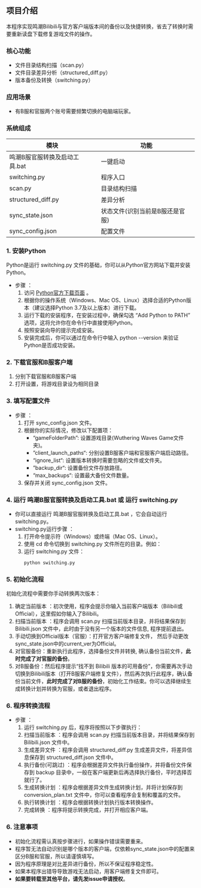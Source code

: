 ## 项目介绍

本程序实现鸣潮Bilibili与官方客户端版本间的备份以及快捷转换，省去了转换时需要重新读盘下载修复游戏文件的操作。

### 核心功能
- 文件目录结构扫描（scan.py）
- 文件目录差异分析（structured_diff.py）
- 版本备份及转换（switching.py）

### 应用场景
- 有B服和官服两个账号需要频繁切换的电脑端玩家。

### 系统组成
| 模块 | 功能 |
|------|------|
| 鸣潮B服官服转换及启动工具.bat | 一键启动 |
| switching.py | 程序入口 |
| scan.py | 目录结构扫描 |
| structured_diff.py | 差异分析 |
| sync_state.json | 状态文件(识别当前是B服还是官服) |
| sync_config.json | 配置文件 |



### 1. 安装Python
Python是运行 switching.py 文件的基础，你可以从Python官方网站下载并安装Python。

- 步骤 ：
  1. 访问 [Python官方下载页面](https://www.python.org/) 。
  2. 根据你的操作系统（Windows、Mac OS、Linux）选择合适的Python版本（建议选择Python 3.7及以上版本）进行下载。
  3. 运行下载的安装程序，在安装过程中，确保勾选 “Add Python to PATH” 选项，这将允许你在命令行中直接使用Python。
  4. 按照安装向导的提示完成安装。
  5. 安装完成后，你可以通过在命令行中输入 python --version 来验证Python是否成功安装。
### 2. 下载官服和B服客户端
  1. 分别下载官服和B服客户端
  2. 打开设置，将游戏目录设为相同目录

### 3. 填写配置文件
- 步骤 ：
  1. 打开 sync_config.json 文件。
  2. 根据你的实际情况，修改以下配置项：
      - “gameFolderPath”: 设置游戏目录(Wuthering Waves Game文件夹)。
      - ”client_launch_paths“: 分别设置B服客户端和官服客户端启动路径。
      - “ignore_list“: 设置版本转换时需要忽略的文件或文件夹。
      - ”backup_dir“: 设置备份文件存放路径。
      - “max_backups“: 设置最大备份文件数量。
  3. 保存并关闭 sync_config.json 文件。

### 4. 运行 鸣潮B服官服转换及启动工具.bat 或 运行 switching.py
- 你可以直接运行 鸣潮B服官服转换及启动工具.bat ，它会自动运行switching.py。
- switching.py运行步骤 ：
  1. 打开命令提示符（Windows）或终端（Mac OS、Linux）。
  2. 使用 cd 命令切换到 switching.py 文件所在的目录。例如：
  3. 运行 switching.py 文件：
     ```bash
     python switching.py
      ```
### 5. 初始化流程
初始化流程中需要你手动转换两次版本：
1. 确定当前版本 ：初次使用，程序会提示你输入当前客户端版本（Bilibili或Official），这里假如你输入了Bilibili。
2. 扫描当前版本 ：程序会调用 scan.py 扫描当前版本目录，并将结果保存到 Bilibili.json 文件中，此时由于没有另一个版本的文件信息, 程序提前退出。
3. 手动切换到Official版本（官服）：打开官方客户端修复文件， 然后手动更改sync_state.json中的current_ver为Official。
4. 对官服备份：重新执行此程序，选择备份文件并转换, 确认备份当前文件，**此时完成了对官服的备份**。
5. 对B服备份：然后程序提示“找不到 Bilibili 版本的可用备份”，你需要再次手动切换到Bilibili版本（打开B服客户端修复文件），然后再次执行此程序，确认备份当前文件，**此时完成了对B服的备份**，初始化工作结束。你可以选择继续生成转换计划并转换为官服，或者退出程序。

### 6. 程序转换流程
- 步骤 ：
  1. 运行 switching.py 后，程序将按照以下步骤执行：
  2. 扫描当前版本 ：程序会调用 scan.py 扫描当前版本目录，并将结果保存到 Bilibili.json 文件中。
  3. 生成差异文件 ：程序会调用 structured_diff.py 生成差异文件，将差异信息保存到 structured_diff.json 文件中。
  4. 执行备份(可跳过) ：程序会根据差异文件执行备份操作，并将备份文件保存到 backup 目录中，一般在客户端更新后再选择执行备份，平时选择否就行了。
  5. 生成转换计划 ：程序会根据差异文件生成转换计划，并将计划保存到 conversion_plan.txt 文件中，你可以查看程序会复制和覆盖的文件。
  6. 执行转换计划 ：程序会根据转换计划执行版本转换操作。
  7. 完成转换 ：程序将提示转换完成，并打开相应客户端。

### 6. 注意事项
- 初始化流程需认真按步骤进行，如果操作错误需要重来。
- 程序暂无法自动识别是哪个版本的客户端，仅依赖sync_state.json中的配置来区分B服和官服，所以请谨慎填写。
- 因为程序原理是对比差异进行备份，所以不保证程序稳定性。
- 如果本程序出错导导致游戏无法启动，用客户端修复文件即可。
- **如果要转载至其他平台，请先发issue申请授权**。